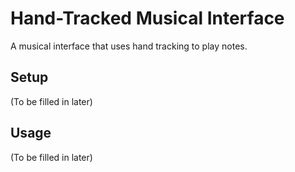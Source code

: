 # Hand-Tracked Musical Interface

A musical interface that uses hand tracking to play notes.

## Setup
(To be filled in later)

## Usage
(To be filled in later)
